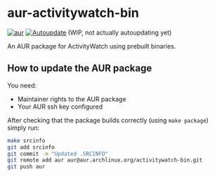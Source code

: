 aur-activitywatch-bin
=====================

[![aur](https://img.shields.io/aur/version/activitywatch-bin)](https://aur.archlinux.org/packages/activitywatch-bin)
[![Autoupdate](https://github.com/ActivityWatch/aur-activitywatch-bin/actions/workflows/autoupdate.yml/badge.svg)](https://github.com/ActivityWatch/aur-activitywatch-bin/actions/workflows/autoupdate.yml) (WIP, not actually autoupdating yet)

An AUR package for ActivityWatch using prebuilt binaries.


## How to update the AUR package

You need:
 - Maintainer rights to the AUR package
 - Your AUR ssh key configured

After checking that the package builds correctly (using `make package`) simply run:

```sh
make srcinfo
git add srcinfo
git commit -m "Updated .SRCINFO"
git remote add aur aur@aur.archlinux.org/activitywatch-bin.git
git push aur
```
